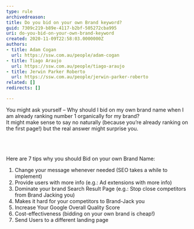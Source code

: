 ```yaml
---
type: rule
archivedreason: 
title: Do you bid on your own Brand keyword?
guid: 7309c219-b89e-4117-b2bf-505272cba995
uri: do-you-bid-on-your-own-brand-keyword
created: 2020-11-09T22:58:03.0000000Z
authors:
- title: Adam Cogan
  url: https://ssw.com.au/people/adam-cogan
- title: Tiago Araujo
  url: https://ssw.com.au/people/tiago-araujo
- title: Jerwin Parker Roberto
  url: https://ssw.com.au/people/jerwin-parker-roberto
related: []
redirects: []

---
```



​You might ask yourself – Why should I bid on my own brand name when I am already ranking number 1 organically for my brand?<br>It might make sense to say no naturally (because you’re already ranking on the first page!) but the real answer might surprise you.<br><br>
<br><excerpt class='endintro'></excerpt><br>
<p class="ssw15-rteElement-P">Here are 7 tips why you should Bid on your own Brand Name&#58;<br></p><ol><li>Change your message whenever needed (SEO takes a while to implement)</li><li>Provide users with more info (e.g.&#58; Ad extensions with more info)</li><li>Dominate your brand Search Result Page (e.g.&#58; Stop close competitors from Brand Jacking you)</li><li>Makes it hard for your competitors to Brand-Jack you<br></li><li>Increase Your Google Overall Quality Score</li><li>Cost-effectiveness (bidding on your own brand is cheap!)<br></li><li>Send Users to a different landing page<br></li></ol>


